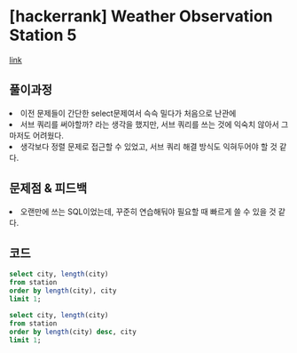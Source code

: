 # [hackerrank] Weather Observation Station 5
[link](https://www.hackerrank.com/challenges/weather-observation-station-5/problem?isFullScreen=true)

## 풀이과정
<li>이전 문제들이 간단한 select문제여서 슥슥 밀다가 처음으로 난관에</li>
<li>서브 쿼리를 써야할까? 라는 생각을 했지만, 서브 쿼리를 쓰는 것에 익숙치 않아서 그마저도 어려웠다.</li>
<li>생각보다 정렬 문제로 접근할 수 있었고, 서브 쿼리 해결 방식도 익혀두어야 할 것 같다.</li>

## 문제점 & 피드백
<li>오랜만에 쓰는 SQL이었는데, 꾸준히 연습해둬야 필요할 때 빠르게 쓸 수 있을 것 같다.</li>

## 코드

```SQL
select city, length(city)
from station
order by length(city), city
limit 1;

select city, length(city)
from station
order by length(city) desc, city
limit 1;
```
